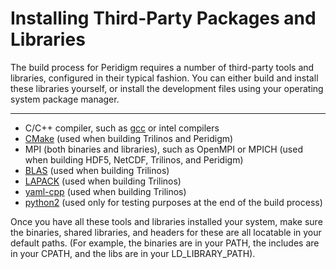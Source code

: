 # Installing Third-Party Packages and Libraries

The build process for Peridigm requires a number of third-party tools and libraries, configured in their typical fashion. You can either build and install these libraries yourself, or install the development files using your operating system package manager.

---

* C/C++ compiler, such as [gcc](https://gcc.gnu.org/) or intel compilers
* [CMake](https://cmake.org/) (used when building Trilinos and Peridigm)
* MPI (both binaries and libraries), such as OpenMPI or MPICH (used when building HDF5, NetCDF, Trilinos, and Peridigm)
* [BLAS](http://www.netlib.org/blas/) (used when building Trilinos)
* [LAPACK](http://www.netlib.org/lapack/) (used when building Trilinos)
* [yaml-cpp](https://github.com/jbeder/yaml-cpp) (used when building Trilinos)
* [python2](https://www.python.org/) (used only for testing purposes at the end of the build process)

Once you have all these tools and libraries installed your system, make sure the binaries, shared libraries, and headers for these are all locatable in your default paths. (For example, the binaries are in your PATH, the includes are in your CPATH, and the libs are in your LD_LIBRARY_PATH).
